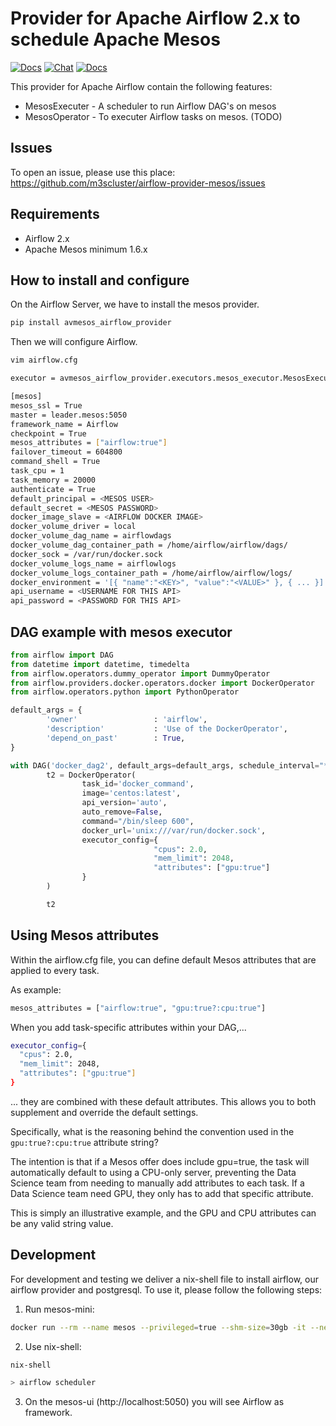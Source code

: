 # Provider for Apache Airflow 2.x to schedule Apache Mesos

[![Docs](https://img.shields.io/static/v1?label=&message=Issues&color=brightgreen)](https://github.com/m3scluster/airflow-provider-mesos/issues)
[![Chat](https://img.shields.io/static/v1?label=&message=Chat&color=brightgreen)](https://matrix.to/#/#mesos:matrix.aventer.biz?via=matrix.aventer.biz)
[![Docs](https://img.shields.io/static/v1?label=&message=Docs&color=brightgreen)](https://m3scluster.github.io/airflow-provider-mesos/)

This provider for Apache Airflow contain the following features:

- MesosExecuter - A scheduler to run Airflow DAG's on mesos
- MesosOperator - To executer Airflow tasks on mesos. (TODO)


## Issues

To open an issue, please use this place: https://github.com/m3scluster/airflow-provider-mesos/issues

## Requirements

- Airflow 2.x
- Apache Mesos minimum 1.6.x

## How to install and configure

On the Airflow Server, we have to install the mesos provider.

```bash
pip install avmesos_airflow_provider
```

Then we will configure Airflow.

```bash
vim airflow.cfg

executor = avmesos_airflow_provider.executors.mesos_executor.MesosExecutor

[mesos]
mesos_ssl = True
master = leader.mesos:5050
framework_name = Airflow
checkpoint = True
mesos_attributes = ["airflow:true"]
failover_timeout = 604800
command_shell = True
task_cpu = 1
task_memory = 20000
authenticate = True
default_principal = <MESOS USER>
default_secret = <MESOS PASSWORD>
docker_image_slave = <AIRFLOW DOCKER IMAGE>
docker_volume_driver = local
docker_volume_dag_name = airflowdags
docker_volume_dag_container_path = /home/airflow/airflow/dags/
docker_sock = /var/run/docker.sock
docker_volume_logs_name = airflowlogs
docker_volume_logs_container_path = /home/airflow/airflow/logs/
docker_environment = '[{ "name":"<KEY>", "value":"<VALUE>" }, { ... }]'
api_username = <USERNAME FOR THIS API>
api_password = <PASSWORD FOR THIS API>


```

## DAG example with mesos executor


```python
from airflow import DAG
from datetime import datetime, timedelta
from airflow.operators.dummy_operator import DummyOperator
from airflow.providers.docker.operators.docker import DockerOperator
from airflow.operators.python import PythonOperator

default_args = {
        'owner'                 : 'airflow',
        'description'           : 'Use of the DockerOperator',
        'depend_on_past'        : True,
}

with DAG('docker_dag2', default_args=default_args, schedule_interval="*/10 * * * * ", catchup=True, start_date=datetime.now()) as dag:
        t2 = DockerOperator(
                task_id='docker_command',
                image='centos:latest',
                api_version='auto',
                auto_remove=False,
                command="/bin/sleep 600",
                docker_url='unix:///var/run/docker.sock',
                executor_config={
                                "cpus": 2.0,
                                "mem_limit": 2048,
                                "attributes": ["gpu:true"]
                }         
        )

        t2
```

## Using Mesos attributes

Within the airflow.cfg file, you can define default Mesos attributes that are
applied to every task.

As example:

```bash
mesos_attributes = ["airflow:true", "gpu:true?:cpu:true"]
```

When you add task-specific attributes within your DAG,...

```bash
executor_config={
  "cpus": 2.0,
  "mem_limit": 2048,
  "attributes": ["gpu:true"]
}
```

... they are combined with these default attributes. This allows you to both
supplement and override the default settings.

Specifically, what is the reasoning behind the convention used in the
`gpu:true?:cpu:true` attribute string?

The intention is that if a Mesos offer does include gpu=true, the task will
automatically default to using a CPU-only server, preventing the Data Science
team from needing to manually add attributes to each task. If a Data Science team
need GPU, they only has to add that specific attribute.

This is simply an illustrative example, and the GPU and CPU attributes can be
any valid string value.

## Development

For development and testing we deliver a nix-shell file to install airflow, our airflow provider and postgresql. 
To use it, please follow the following steps:

1. Run mesos-mini:

```bash
docker run --rm --name mesos --privileged=true --shm-size=30gb -it --net host avhost/mesos-mini:1.11.0-0.2.0-1 /lib/systemd/systemd
```

2. Use nix-shell:


```bash
nix-shell

> airflow scheduler
```

3. On the mesos-ui (http://localhost:5050) you will see Airflow as framework. 




